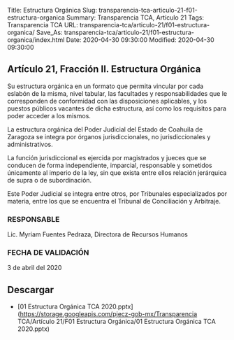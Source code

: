 Title: Estructura Orgánica
Slug: transparencia-tca-articulo-21-f01-estructura-organica
Summary: Transparencia TCA, Artículo 21
Tags: Transparencia TCA
URL: transparencia-tca/articulo-21/f01-estructura-organica/
Save_As: transparencia-tca/articulo-21/f01-estructura-organica/index.html
Date: 2020-04-30 09:30:00
Modified: 2020-04-30 09:30:00


## Artículo 21, Fracción II. Estructura Orgánica

Su estructura orgánica en un formato que permita vincular por cada eslabón de la misma, nivel tabular, las facultades y responsabilidades que le corresponden de conformidad con las disposiciones aplicables, y los puestos públicos vacantes de dicha estructura, así como los requisitos para poder acceder a los mismos.

La estructura orgánica del Poder Judicial del Estado de Coahuila de Zaragoza se integra por órganos jurisdiccionales, no jurisdiccionales y administrativos.

La función jurisdiccional es ejercida por magistrados y jueces que se conducen de forma independiente, imparcial, responsable y sometidos únicamente al imperio de la ley, sin que exista entre ellos relación jerárquica de supra o de subordinación.

Este Poder Judicial se integra entre otros, por Tribunales especializados por materia, entre los que se encuentra el Tribunal de Conciliación y Arbitraje.


### RESPONSABLE

Lic. Myriam Fuentes Pedraza, Directora de Recursos Humanos


### FECHA DE VALIDACIÓN

3 de abril del 2020



## Descargar


* [01 Estructura Orgánica TCA 2020.pptx](https://storage.googleapis.com/pjecz-gob-mx/Transparencia TCA/Artículo 21/F01 Estructura Orgánica/01 Estructura Orgánica TCA 2020.pptx)


